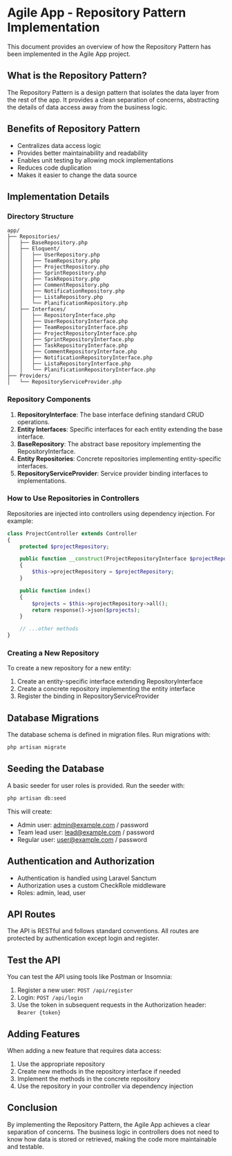 # Agile App - Repository Pattern Implementation

This document provides an overview of how the Repository Pattern has been implemented in the Agile App project.

## What is the Repository Pattern?

The Repository Pattern is a design pattern that isolates the data layer from the rest of the app. It provides a clean separation of concerns, abstracting the details of data access away from the business logic.

## Benefits of Repository Pattern

- Centralizes data access logic
- Provides better maintainability and readability
- Enables unit testing by allowing mock implementations
- Reduces code duplication
- Makes it easier to change the data source

## Implementation Details

### Directory Structure

```
app/
├── Repositories/
│   ├── BaseRepository.php
│   ├── Eloquent/
│   │   ├── UserRepository.php
│   │   ├── TeamRepository.php
│   │   ├── ProjectRepository.php
│   │   ├── SprintRepository.php
│   │   ├── TaskRepository.php
│   │   ├── CommentRepository.php
│   │   ├── NotificationRepository.php
│   │   ├── ListaRepository.php
│   │   └── PlanificationRepository.php
│   ├── Interfaces/
│   │   ├── RepositoryInterface.php
│   │   ├── UserRepositoryInterface.php
│   │   ├── TeamRepositoryInterface.php
│   │   ├── ProjectRepositoryInterface.php
│   │   ├── SprintRepositoryInterface.php
│   │   ├── TaskRepositoryInterface.php
│   │   ├── CommentRepositoryInterface.php
│   │   ├── NotificationRepositoryInterface.php
│   │   ├── ListaRepositoryInterface.php
│   │   └── PlanificationRepositoryInterface.php
├── Providers/
│   └── RepositoryServiceProvider.php
```

### Repository Components

1. **RepositoryInterface**: The base interface defining standard CRUD operations.
2. **Entity Interfaces**: Specific interfaces for each entity extending the base interface.
3. **BaseRepository**: The abstract base repository implementing the RepositoryInterface.
4. **Entity Repositories**: Concrete repositories implementing entity-specific interfaces.
5. **RepositoryServiceProvider**: Service provider binding interfaces to implementations.

### How to Use Repositories in Controllers

Repositories are injected into controllers using dependency injection. For example:

```php
class ProjectController extends Controller
{
    protected $projectRepository;

    public function __construct(ProjectRepositoryInterface $projectRepository)
    {
        $this->projectRepository = $projectRepository;
    }

    public function index()
    {
        $projects = $this->projectRepository->all();
        return response()->json($projects);
    }

    // ...other methods
}
```

### Creating a New Repository

To create a new repository for a new entity:

1. Create an entity-specific interface extending RepositoryInterface
2. Create a concrete repository implementing the entity interface
3. Register the binding in RepositoryServiceProvider

## Database Migrations

The database schema is defined in migration files. Run migrations with:

```bash
php artisan migrate
```

## Seeding the Database

A basic seeder for user roles is provided. Run the seeder with:

```bash
php artisan db:seed
```

This will create:
- Admin user: admin@example.com / password
- Team lead user: lead@example.com / password
- Regular user: user@example.com / password

## Authentication and Authorization

- Authentication is handled using Laravel Sanctum
- Authorization uses a custom CheckRole middleware
- Roles: admin, lead, user

## API Routes

The API is RESTful and follows standard conventions. All routes are protected by authentication except login and register.

## Test the API

You can test the API using tools like Postman or Insomnia:

1. Register a new user: `POST /api/register`
2. Login: `POST /api/login`
3. Use the token in subsequent requests in the Authorization header: `Bearer {token}`

## Adding Features

When adding a new feature that requires data access:

1. Use the appropriate repository
2. Create new methods in the repository interface if needed
3. Implement the methods in the concrete repository
4. Use the repository in your controller via dependency injection

## Conclusion

By implementing the Repository Pattern, the Agile App achieves a clear separation of concerns. The business logic in controllers does not need to know how data is stored or retrieved, making the code more maintainable and testable.
